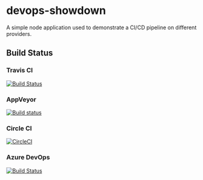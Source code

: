 # devops-showdown
A simple node application used to demonstrate a CI/CD pipeline on different providers.

## Build Status

### Travis CI

[![Build Status](https://travis-ci.org/qccoders/devops-showdown.svg?branch=master)](https://travis-ci.org/qccoders/devops-showdown)

### AppVeyor

[![Build status](https://ci.appveyor.com/api/projects/status/k24q41wmcakyikex?svg=true)](https://ci.appveyor.com/project/jpdillingham/devops-showdown)

### Circle CI

[![CircleCI](https://circleci.com/gh/qccoders/devops-showdown.svg?style=shield)](https://circleci.com/gh/qccoders/devops-showdown)

### Azure DevOps

[![Build Status](https://jpdillingham.visualstudio.com/devops-showdown/_apis/build/status/devops-showdown-CI?branchName=master)](https://jpdillingham.visualstudio.com/devops-showdown/_build/latest?definitionId=4&branchName=master)